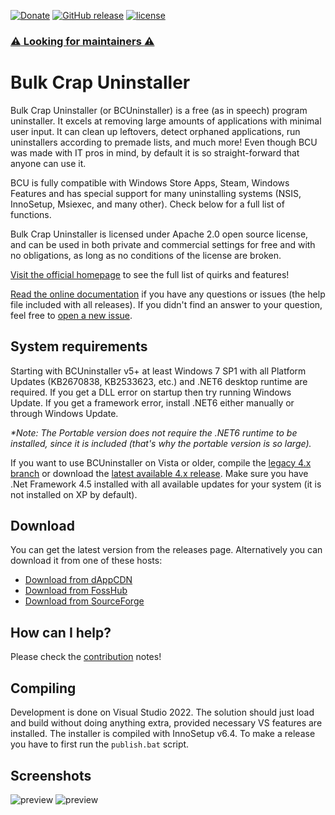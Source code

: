 [![Donate](https://img.shields.io/badge/donate-paypal-brightgreen.svg)](http://klocmansoftware.weebly.com/donate.html)
[![GitHub release](https://img.shields.io/github/release/klocman/Bulk-Crap-Uninstaller.svg)](https://github.com/Klocman/Bulk-Crap-Uninstaller/releases)
[![license](https://img.shields.io/github/license/klocman/Bulk-Crap-Uninstaller.svg)](https://github.com/Klocman/Bulk-Crap-Uninstaller/blob/master/Licence.txt)

### [:warning: Looking for maintainers :warning:](https://github.com/Klocman/Bulk-Crap-Uninstaller/discussions/289)

# Bulk Crap Uninstaller
Bulk Crap Uninstaller (or BCUninstaller) is a free (as in speech) program uninstaller. It excels at removing large amounts of applications with minimal user input. It can clean up leftovers, detect orphaned applications, run uninstallers according to premade lists, and much more! Even though BCU was made with IT pros in mind, by default it is so straight-forward that anyone can use it.

BCU is fully compatible with Windows Store Apps, Steam, Windows Features and has special support for many uninstalling systems (NSIS, InnoSetup, Msiexec, and many other). Check below for a full list of functions.

Bulk Crap Uninstaller is licensed under Apache 2.0 open source license, and can be used in both private and commercial settings for free and with no obligations, as long as no conditions of the license are broken.

[Visit the official homepage](https://www.bcuninstaller.com/) to see the full list of quirks and features!

[Read the online documentation](https://htmlpreview.github.io/?https://github.com/Klocman/Bulk-Crap-Uninstaller/blob/master/doc/BCU_manual.html) if you have any questions or issues (the help file included with all releases). If you didn't find an answer to your question, feel free to [open a new issue](https://github.com/Klocman/Bulk-Crap-Uninstaller/issues/new).

## System requirements
Starting with BCUninstaller v5+ at least Windows 7 SP1 with all Platform Updates (KB2670838, KB2533623, etc.) and .NET6 desktop runtime are required. If you get a DLL error on startup then try running Windows Update. If you get a framework error, install .NET6 either manually or through Windows Update.

_*Note: The Portable version does not require the .NET6 runtime to be installed, since it is included (that's why the portable version is so large)._

If you want to use BCUninstaller on Vista or older, compile the [legacy 4.x branch](https://github.com/Klocman/Bulk-Crap-Uninstaller/tree/legacy-4.x) or download the [latest available 4.x release](https://github.com/Klocman/Bulk-Crap-Uninstaller/releases/tag/v4.16). Make sure you have .Net Framework 4.5 installed with all available updates for your system (it is not installed on XP by default).

## Download
You can get the latest version from the releases page. Alternatively you can download it from one of these hosts:
- [Download from dAppCDN](https://dappcdn.com/download/utilities/bulk-crap-uninstaller)
- [Download from FossHub](https://www.fosshub.com/Bulk-Crap-Uninstaller.html)
- [Download from SourceForge](https://sourceforge.net/projects/bulk-crap-uninstaller/)

## How can I help?
Please check the [contribution](CONTRIBUTING.md) notes!

## Compiling
Development is done on Visual Studio 2022. The solution should just load and build without doing anything extra, provided necessary VS features are installed.
The installer is compiled with InnoSetup v6.4. To make a release you have to first run the `publish.bat` script.

## Screenshots
![preview](../gh-pages/assets/1.png)
![preview](../gh-pages/assets/4.png)
